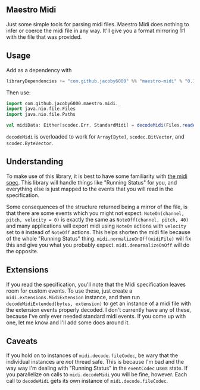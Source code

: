 ## Maestro Midi

Just some simple tools for parsing midi files. Maestro Midi does nothing to infer or coerce the midi 
file in any way. It'll give you a format mirroring 1:1 with the file that was provided.

## Usage

Add as a dependency with 
```scala
libraryDependencies += "com.github.jacoby6000" %% "maestro-midi" % "0.1.0"
```

Then use:
```scala
import com.github.jacoby6000.maestro.midi._
import java.nio.file.Files
import java.nio.file.Paths

val midiData: Either[scodec.Err, StandardMidi] = decodeMidi(Files.readAllBytes(Paths.get("path/to/midi/file.mid")))
```

`decodeMidi` is overloaded to work for `Array[Byte]`, `scodec.BitVector`, and `scodec.ByteVector`.

## Understanding

To make use of this library, it is best to have some familiarity with [the midi spec](https://www.csie.ntu.edu.tw/~r92092/ref/midi/). 
This library will handle things like "Running Status" for you, and everything else is just mapped to
the events that you will read in the specification.

Some consequences of the structure returned being a mirror of the file, is that there are some 
events which you might not expect.  `NoteOn(channel, pitch, velocity = 0)` is exactly the same as 
`NoteOff(channel, pitch, 40)` and many applications will export midi using `NoteOn` actions 
with `velocity` set to `0` instead of `NoteOff` actions. This helps shorten the midi file because of 
the whole "Running Status" thing. `midi.normalizeOnOff(midiFile)` will fix this and give you what 
you probably expect. `midi.denormalizeOnOff` will do the opposite. 

## Extensions

If you read the specification, you'll note that the Midi specification leaves room for custom 
events.  To use these, just create a `midi.extensions.MidiExtension` instance, and then run 
`decodeMidiExtended(bytes, extension)` to get an instance of a midi file with the extension events 
properly decoded.  I don't currently have any of these, because I've only ever needed standard midi 
events. If you come up with one, let me know and I'll add some docs around it.

## Caveats 

If you hold on to instances of `midi.decode.fileCodec`, be wary that the individual instances are 
_not_ thread safe. This is because I'm bad and the way way I'm dealing with "Running Status" in the 
`eventCodec` uses state.  If you parallelize on calls to `midi.decodeMidi` you will be fine, 
however. Each call to `decodeMidi` gets its own instance of `midi.decode.fileCodec`.